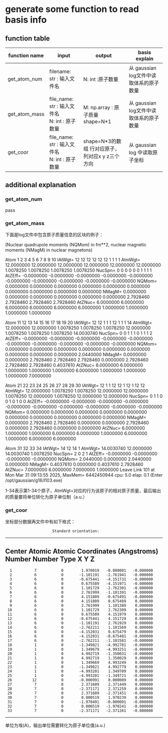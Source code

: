 # generate some function to read basis info
## function table
|function name|input|output|basis explain|
|-----|----|---|---|
|get_atom_num|filename: str : 输入文件名|N: int :原子数量|从 gaussian log文件中读取体系的原子数量|
|get_atom_mass|file_name: str : 输入文件名 <br> N: int : 原子数量|M: np.array : 原子质量 shape=N*1| 从 gaussian log文件中读取体系的原子数量 |
|get_coor|file_name: str : 输入文件名 <br> N: int : 原子数量|shape=N*3的数组 行对应原子，列对应x y z三个方向|从 gaussian log 中读取原子坐标|
## additional explanation
### get_atom_num
pass
### get_atom_mass
下面是log文件中包含原子质量信息的区块的例子：

 (Nuclear quadrupole moments (NQMom) in fm**2, nuclear magnetic moments (NMagM)
  in nuclear magnetons)

  Atom         1           2           3           4           5           6           7           8           9          10
 IAtWgt=          12          12          12          12          12          12           1           1           1           1
 AtmWgt=  12.0000000  12.0000000  12.0000000  12.0000000  12.0000000  12.0000000   1.0078250   1.0078250   1.0078250   1.0078250
 NucSpn=           0           0           0           0           0           0           1           1           1           1
 AtZEff=  -0.0000000  -0.0000000  -0.0000000  -0.0000000  -0.0000000  -0.0000000  -0.0000000  -0.0000000  -0.0000000  -0.0000000
 NQMom=    0.0000000   0.0000000   0.0000000   0.0000000   0.0000000   0.0000000   0.0000000   0.0000000   0.0000000   0.0000000
 NMagM=    0.0000000   0.0000000   0.0000000   0.0000000   0.0000000   0.0000000   2.7928460   2.7928460   2.7928460   2.7928460
 AtZNuc=   6.0000000   6.0000000   6.0000000   6.0000000   6.0000000   6.0000000   1.0000000   1.0000000   1.0000000   1.0000000

  Atom        11          12          13          14          15          16          17          18          19          20
 IAtWgt=          12          12           1           1           1          12           1           1           1          14
 AtmWgt=  12.0000000  12.0000000   1.0078250   1.0078250   1.0078250  12.0000000   1.0078250   1.0078250   1.0078250  14.0030740
 NucSpn=           0           0           1           1           1           0           1           1           1           2
 AtZEff=  -0.0000000  -0.0000000  -0.0000000  -0.0000000  -0.0000000  -0.0000000  -0.0000000  -0.0000000  -0.0000000  -0.0000000
 NQMom=    0.0000000   0.0000000   0.0000000   0.0000000   0.0000000   0.0000000   0.0000000   0.0000000   0.0000000   2.0440000
 NMagM=    0.0000000   0.0000000   2.7928460   2.7928460   2.7928460   0.0000000   2.7928460   2.7928460   2.7928460   0.4037610
 AtZNuc=   6.0000000   6.0000000   1.0000000   1.0000000   1.0000000   6.0000000   1.0000000   1.0000000   1.0000000   7.0000000

  Atom        21          22          23          24          25          26          27          28          29          30
 IAtWgt=          12           1           1          12          12           1          12           1          12          12
 AtmWgt=  12.0000000   1.0078250   1.0078250  12.0000000  12.0000000   1.0078250  12.0000000   1.0078250  12.0000000  12.0000000
 NucSpn=           0           1           1           0           0           1           0           1           0           0
 AtZEff=  -0.0000000  -0.0000000  -0.0000000  -0.0000000  -0.0000000  -0.0000000  -0.0000000  -0.0000000  -0.0000000  -0.0000000
 NQMom=    0.0000000   0.0000000   0.0000000   0.0000000   0.0000000   0.0000000   0.0000000   0.0000000   0.0000000   0.0000000
 NMagM=    0.0000000   2.7928460   2.7928460   0.0000000   0.0000000   2.7928460   0.0000000   2.7928460   0.0000000   0.0000000
 AtZNuc=   6.0000000   1.0000000   1.0000000   6.0000000   6.0000000   1.0000000   6.0000000   1.0000000   6.0000000   6.0000000

  Atom        31          32          33          34
 IAtWgt=          14          12          14           1
 AtmWgt=  14.0030740  12.0000000  14.0030740   1.0078250
 NucSpn=           2           0           2           1
 AtZEff=  -0.0000000  -0.0000000  -0.0000000  -0.0000000
 NQMom=    2.0440000   0.0000000   2.0440000   0.0000000
 NMagM=    0.4037610   0.0000000   0.4037610   2.7928460
 AtZNuc=   7.0000000   6.0000000   7.0000000   1.0000000
 Leave Link  101 at Mon Mar 31 09:13:55 2025, MaxMem=  6442450944 cpu:               5.0 elap:               0.1
 (Enter /opt/gaussian/g16/l103.exe)

1-34表示第1-34个原子，AtmWgt=对应的行为该原子的相对原子质量，最后输出的质量要将单位转化为原子单位制（a.u.）

### get_coor
坐标部分数据再文件中有如下格式：

                         Standard orientation:                         
 ---------------------------------------------------------------------
 Center     Atomic      Atomic             Coordinates (Angstroms)
 Number     Number       Type             X           Y           Z
 ---------------------------------------------------------------------
      1          7           0        1.970019   -0.000001   -0.000000
      2          6           0       -1.101191   -2.761941   -0.000000
      3          6           0       -0.675441   -4.151731   -0.000000
      4          6           0        0.675589   -4.151971   -0.000000
      5          6           0        1.101729   -2.762301   -0.000000
      6          6           0        2.761999   -1.101391   -0.000000
      7          6           0        4.151809   -0.675491   -0.000000
      8          6           0        4.151809    0.675489    0.000000
      9          6           0        2.761999    1.101389    0.000000
     10          6           0        1.101729    2.762309    0.000000
     11          6           0        0.675589    4.151979    0.000000
     12          6           0       -0.675441    4.151729    0.000000
     13          6           0       -1.101191    2.761929    0.000000
     14          6           0       -2.762211    1.101569    0.000000
     15          6           0       -4.152031    0.675479    0.000000
     16          6           0       -4.152031   -0.675481   -0.000000
     17          6           0       -2.762211   -1.101581   -0.000000
     18          1           0       -1.349821   -4.992781   -0.000000
     19          1           0        1.349679   -4.993251   -0.000000
     20          1           0        4.992719   -1.350031   -0.000000
     21          1           0        4.992719    1.350029    0.000000
     22          1           0        1.349669    4.993249    0.000000
     23          1           0       -1.349821    4.992779    0.000000
     24          1           0       -4.993201    1.349709    0.000000
     25          1           0       -4.993201   -1.349721   -0.000000
     26         12           0       -0.000991    0.000009    0.000000
     27          7           0        2.371609    2.371449    0.000000
     28          7           0       -2.371171    2.371259    0.000000
     29          7           0        2.371609   -2.371451   -0.000000
     30          7           0        0.000519    1.970239    0.000000
     31          7           0       -1.970491   -0.000001   -0.000000
     32          7           0        0.000519   -1.970241   -0.000000
     33          7           0       -2.371171   -2.371261   -0.000000
 ---------------------------------------------------------------------
 
单位为埃(A)，输出单位需要转化为原子单位值(a.u.)
